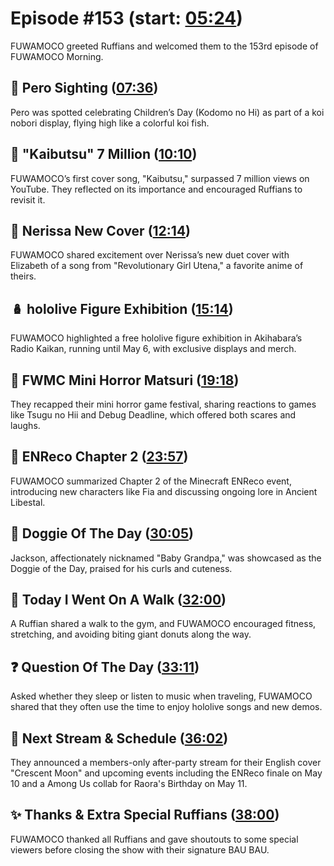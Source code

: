 # Episode #153 (start: [05:24](https://youtu.be/iOgtP1MPDi4?t=05m24s))

FUWAMOCO greeted Ruffians and welcomed them to the 153rd episode of FUWAMOCO Morning.

## 👀 Pero Sighting ([07:36](https://youtu.be/iOgtP1MPDi4?t=07m36s))

Pero was spotted celebrating Children’s Day (Kodomo no Hi) as part of a koi nobori display, flying high like a colorful koi fish.

## 👹 "Kaibutsu" 7 Million ([10:10](https://youtu.be/iOgtP1MPDi4?t=10m10s))

FUWAMOCO’s first cover song, "Kaibutsu," surpassed 7 million views on YouTube. They reflected on its importance and encouraged Ruffians to revisit it.

## 🎼 Nerissa New Cover ([12:14](https://youtu.be/iOgtP1MPDi4?t=12m14s))

FUWAMOCO shared excitement over Nerissa’s new duet cover with Elizabeth of a song from "Revolutionary Girl Utena," a favorite anime of theirs.

## 🪆 hololive Figure Exhibition ([15:14](https://youtu.be/iOgtP1MPDi4?t=15m14s))

FUWAMOCO highlighted a free hololive figure exhibition in Akihabara’s Radio Kaikan, running until May 6, with exclusive displays and merch.

## 👻 FWMC Mini Horror Matsuri ([19:18](https://youtu.be/iOgtP1MPDi4?t=19m18s))

They recapped their mini horror game festival, sharing reactions to games like Tsugu no Hii and Debug Deadline, which offered both scares and laughs.

## 📖 ENReco Chapter 2 ([23:57](https://youtu.be/iOgtP1MPDi4?t=23m57s))

FUWAMOCO summarized Chapter 2 of the Minecraft ENReco event, introducing new characters like Fia and discussing ongoing lore in Ancient Libestal.

## 🐶 Doggie Of The Day ([30:05](https://youtu.be/iOgtP1MPDi4?t=30m05s))

Jackson, affectionately nicknamed "Baby Grandpa," was showcased as the Doggie of the Day, praised for his curls and cuteness.

## 🚶 Today I Went On A Walk ([32:00](https://youtu.be/iOgtP1MPDi4?t=32m00s))

A Ruffian shared a walk to the gym, and FUWAMOCO encouraged fitness, stretching, and avoiding biting giant donuts along the way.

## ❓ Question Of The Day ([33:11](https://youtu.be/iOgtP1MPDi4?t=33m11s))

Asked whether they sleep or listen to music when traveling, FUWAMOCO shared that they often use the time to enjoy hololive songs and new demos.

## 📅 Next Stream & Schedule ([36:02](https://youtu.be/iOgtP1MPDi4?t=36m02s))

They announced a members-only after-party stream for their English cover "Crescent Moon" and upcoming events including the ENReco finale on May 10 and a Among Us collab for Raora's Birthday on May 11.

## ✨ Thanks & Extra Special Ruffians ([38:00](https://youtu.be/iOgtP1MPDi4?t=38m00s))

FUWAMOCO thanked all Ruffians and gave shoutouts to some special viewers before closing the show with their signature BAU BAU.
